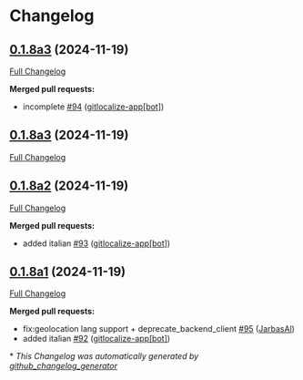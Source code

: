 # Changelog

## [0.1.8a3](https://github.com/OpenVoiceOS/skill-ovos-weather/tree/0.1.8a3) (2024-11-19)

[Full Changelog](https://github.com/OpenVoiceOS/skill-ovos-weather/compare/0.1.8a3...0.1.8a3)

**Merged pull requests:**

- incomplete [\#94](https://github.com/OpenVoiceOS/skill-ovos-weather/pull/94) ([gitlocalize-app[bot]](https://github.com/apps/gitlocalize-app))

## [0.1.8a3](https://github.com/OpenVoiceOS/skill-ovos-weather/tree/0.1.8a3) (2024-11-19)

[Full Changelog](https://github.com/OpenVoiceOS/skill-ovos-weather/compare/0.1.8a2...0.1.8a3)

## [0.1.8a2](https://github.com/OpenVoiceOS/skill-ovos-weather/tree/0.1.8a2) (2024-11-19)

[Full Changelog](https://github.com/OpenVoiceOS/skill-ovos-weather/compare/0.1.8a1...0.1.8a2)

**Merged pull requests:**

- added italian [\#93](https://github.com/OpenVoiceOS/skill-ovos-weather/pull/93) ([gitlocalize-app[bot]](https://github.com/apps/gitlocalize-app))

## [0.1.8a1](https://github.com/OpenVoiceOS/skill-ovos-weather/tree/0.1.8a1) (2024-11-19)

[Full Changelog](https://github.com/OpenVoiceOS/skill-ovos-weather/compare/0.1.7...0.1.8a1)

**Merged pull requests:**

- fix:geolocation lang support + deprecate\_backend\_client [\#95](https://github.com/OpenVoiceOS/skill-ovos-weather/pull/95) ([JarbasAl](https://github.com/JarbasAl))
- added italian [\#92](https://github.com/OpenVoiceOS/skill-ovos-weather/pull/92) ([gitlocalize-app[bot]](https://github.com/apps/gitlocalize-app))



\* *This Changelog was automatically generated by [github_changelog_generator](https://github.com/github-changelog-generator/github-changelog-generator)*
